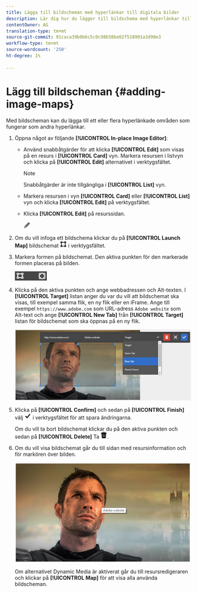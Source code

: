 ```yaml
---
title: Lägga till bildscheman med hyperlänkar till digitala bilder
description: Lär dig hur du lägger till bildschema med hyperlänkar till en bild.
contentOwner: AG
translation-type: tm+mt
source-git-commit: 91caca39b0b6c5c0c98b58be02f518901a3d90e3
workflow-type: tm+mt
source-wordcount: '250'
ht-degree: 1%

---
```



# Lägg till bildscheman {#adding-image-maps}

Med bildscheman kan du lägga till ett eller flera hyperlänkade områden som fungerar som andra hyperlänkar.

1. Öppna något av följande **[!UICONTROL In-place Image Editor]**:

   * Använd snabbåtgärder för att klicka **[!UICONTROL Edit]** som visas på en resurs i **[!UICONTROL Card]** vyn. Markera resursen i listvyn och klicka på **[!UICONTROL Edit]** alternativet i verktygsfältet.

      >[!NOTE]
      >
      >Snabbåtgärder är inte tillgängliga i **[!UICONTROL List]** vyn.

   * Markera resursen i vyn **[!UICONTROL Card]** eller **[!UICONTROL List]** vyn och klicka **[!UICONTROL Edit]** på verktygsfältet.
   * Klicka **[!UICONTROL Edit]** på resurssidan.

      ![redigeringsalternativ](assets/do-not-localize/edit_icon.png)

1. Om du vill infoga ett bildschema klickar du på **[!UICONTROL Launch Map]** bildschemat ![](assets/do-not-localize/image-map-icon.png) i verktygsfältet.
1. Markera formen på bildschemat. Den aktiva punkten för den markerade formen placeras på bilden.

   ![chlimage_1-422](assets/chlimage_1-422.png)

1. Klicka på den aktiva punkten och ange webbadressen och Alt-texten. I **[!UICONTROL Target]** listan anger du var du vill att bildschemat ska visas, till exempel samma flik, en ny flik eller en iFrame. Ange till exempel `https://www.adobe.com` som URL-adress `Adobe website` som Alt-text och ange **[!UICONTROL New Tab]** från **[!UICONTROL Target]** listan för bildschemat som ska öppnas på en ny flik.

   ![chlimage_1-423](assets/chlimage_1-423.png)

1. Klicka på **[!UICONTROL Confirm]** och sedan på **[!UICONTROL Finish]** välj ![kryssrutan klar](assets/do-not-localize/check-ok-done-icon.png) i verktygsfältet för att spara ändringarna.

   Om du vill ta bort bildschemat klickar du på den aktiva punkten och sedan på **[!UICONTROL Delete]** Ta ![bort](assets/do-not-localize/delete-solid-line.png).

1. Om du vill visa bildschemat går du till sidan med resursinformation och för markören över bilden.

   ![chlimage_1-426](assets/chlimage_1-426.png)

   Om alternativet Dynamic Media är aktiverat går du till resursredigeraren och klickar på **[!UICONTROL Map]** för att visa alla använda bildscheman.
